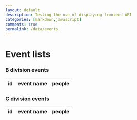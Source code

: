 ```yaml
---
layout: default
description: Testing the use of displaying frontend API
categories: [markdown,javascript]
comments: true
permalink: /data/events
---
```

<h1>Event lists</h1>
<h3>B division events</h3>
<table>
  <thead>
  <tr>
    <th>id</th>
    <th>event name</th>
    <th>people</th>
  </tr>
  </thead>
  <tbody id = "div_b">

  </tbody>
</table>

<h3>C division events</h3>
<table>
  <thead>
  <tr>
    <th>id</th>
    <th>event name</th>
    <th>people</th>
  </tr>
  </thead>
  <tbody id = "div_c">

  </tbody>
</table>




<!-- Script is layed out in a sequence (no function) and will execute when page is loaded -->
<script>
  // prepare HTML result container for new output
  const resultContainerB = document.getElementById("div_b");
  const resultContainerC = document.getElementById("div_c");

  // prepare fetch options
  const url = "https://backend.dnhsscioly.tk/api/events/";

  const options = {
    method: 'GET', // *GET, POST, PUT, DELETE, etc.
    mode: 'cors', // no-cors, *cors, same-origin
    cache: 'default', // *default, no-cache, reload, force-cache, only-if-cached
    credentials: 'omit', // include, *same-origin, omit
    headers: {
      'Content-Type': 'application/json'
      // 'Content-Type': 'application/x-www-form-urlencoded',
    },
  };

  // fetch the API
  fetch(url, options)
    // response is a RESTful "promise" on any successful fetch
    .then(response => {
      // check for response errors
      if (response.status !== 200) {
          const errorMsg = 'Database response error: ' + response.status;
          console.log(errorMsg);
          const tr = document.createElement("tr");
          const td = document.createElement("td");
          td.innerHTML = errorMsg;
          tr.appendChild(td);
          resultContainerB.appendChild(tr);
          return;
      }
      // valid response will have json data
      response.json().then(data => {


          for (const row of data) {
            
            const tr = document.createElement("tr");

            const id = document.createElement("td");
            const event = document.createElement("td");
            const people = document.createElement("td");
              
            const graduation = document.createElement("td");
            let division = row.division;

            id.innerHTML = row.id;
            event.innerHTML = row.name;
            people.innerHTML = row.people;

            tr.appendChild(id);
            
            tr.appendChild(event);
            tr.appendChild(people);

            if (division.match("b")) {
              console.log(division);
              resultContainerB.appendChild(tr);
            } else {
              resultContainerC.appendChild(tr);
            }
            
          }
      })
  })
  // catch fetch errors (ie ACCESS to server blocked)
  .catch(err => {
    console.error(err);
    const tr = document.createElement("tr");
    const td = document.createElement("td");
    td.innerHTML = err;
    tr.appendChild(td);
    resultContainerB.appendChild(tr);
  });
</script>